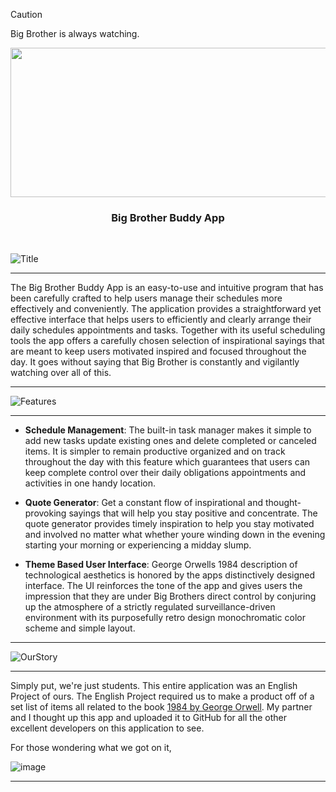 <!-- Caution -->
>[!CAUTION]
>Big Brother is always watching.

<!-- Header -->
<div align="center">
  <img width="1198" height="239" alt="BigBrotherBuddy" src="https://github.com/user-attachments/assets/49ad3c91-2ff1-4c67-bca3-a8917a34aacb" />
  <h3>Big Brother Buddy App</h3>
</div>

&nbsp;

![Title](https://github.com/user-attachments/assets/5e018536-bfbe-4601-8fe6-cc736db1f037)

---
The Big Brother Buddy App is an easy-to-use and intuitive program that has been carefully crafted to help users manage their schedules more effectively and conveniently. The application provides a straightforward yet effective interface that helps users to efficiently and clearly arrange their daily schedules appointments and tasks. Together with its useful scheduling tools the app offers a carefully chosen selection of inspirational sayings that are meant to keep users motivated inspired and focused throughout the day. It goes without saying that Big Brother is constantly and vigilantly watching over all of this.

---
![Features](https://github.com/user-attachments/assets/4856eaf4-a326-48d5-abb4-303facdc5fb3)

---
- **Schedule Management**: The built-in task manager makes it simple to add new tasks update existing ones and delete completed or canceled items. It is simpler to remain productive organized and on track throughout the day with this feature which guarantees that users can keep complete control over their daily obligations appointments and activities in one handy location.

- **Quote Generator**: Get a constant flow of inspirational and thought-provoking sayings that will help you stay positive and concentrate. The quote generator provides timely inspiration to help you stay motivated and involved no matter what whether youre winding down in the evening starting your morning or experiencing a midday slump.

- **Theme Based User Interface**: George Orwells 1984 description of technological aesthetics is honored by the apps distinctively designed interface. The UI reinforces the tone of the app and gives users the impression that they are under Big Brothers direct control by conjuring up the atmosphere of a strictly regulated surveillance-driven environment with its purposefully retro design monochromatic color scheme and simple layout.

---
![OurStory](https://github.com/user-attachments/assets/3c8a6578-dacf-4e8b-bfe8-56dc76ef518d)

---
Simply put, we're just students. This entire application was an English Project of ours. The English Project required us to make a product off of a set list of items all related to the book [1984 by George Orwell](https://en.wikipedia.org/wiki/Nineteen_Eighty-Four). My partner and I thought up this app and uploaded it to GitHub for all the other excellent developers on this application to see.

For those wondering what we got on it,

![image](https://github.com/user-attachments/assets/ccfa9728-e8e8-4d74-8804-dd3cae41a712)

---
